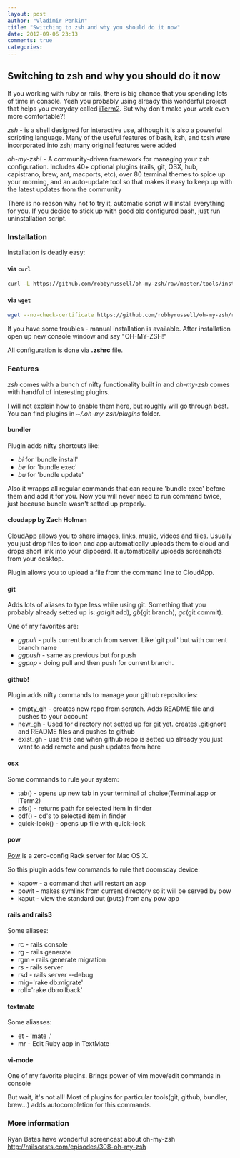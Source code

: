 ```yaml
---
layout: post
author: "Vladimir Penkin"
title: "Switching to zsh and why you should do it now"
date: 2012-09-06 23:13
comments: true
categories:
---
```


## Switching to zsh and why you should do it now

If you working with ruby or rails, there is big chance that you spending lots of time in console. Yeah you probably using already this wonderful project that helps you everyday called [iTerm2](http://www.iterm2.com/). But why don't make your work even more comfortable?!

*zsh* - is a shell designed for interactive use, although it is also a powerful scripting language. Many of the useful features of bash, ksh, and tcsh were incorporated into zsh; many original features were added

*oh-my-zsh!* - A community-driven framework for managing your zsh configuration. Includes 40+ optional plugins (rails, git, OSX, hub, capistrano, brew, ant, macports, etc), over 80 terminal themes to spice up your morning, and an auto-update tool so that makes it easy to keep up with the latest updates from the community

There is no reason why not to try it, automatic script will install everything for you. If you decide to stick up with good old configured bash, just run uninstallation script.

<!-- more -->

### Installation

Installation is deadly easy:

####  via `curl`

``` bash
curl -L https://github.com/robbyrussell/oh-my-zsh/raw/master/tools/install.sh | sh
```

####  via `wget`

``` bash
wget --no-check-certificate https://github.com/robbyrussell/oh-my-zsh/raw/master/tools/install.sh -O - | sh
```

If you have some troubles - manual installation is available.
After installation open up new console window and say "OH-MY-ZSH!"

All configuration is done via __.zshrc__ file.

### Features

*zsh* comes with a bunch of nifty functionality built in and  *oh-my-zsh* comes with handful of interesting plugins.

I will not explain how to enable them here, but roughly will go through best. You can find plugins in _~/.oh-my-zsh/plugins_ folder.

#### bundler

Plugin adds nifty shortcuts like:

* *bi* for 'bundle install'
* *be* for 'bundle exec'
* *bu* for 'bundle update'

Also it wrapps all regular commands that can require 'bundle exec' before them and add it for you. Now you will never need to run command twice, just because bundle wasn't setted up properly.

#### cloudapp by Zach Holman

[CloudApp](http://getcloudapp.com/) allows you to share images, links, music, videos and files. Usually you just drop files to icon and app automatically uploads them to cloud and drops short link into your clipboard. It automatically uploads screenshots from your desktop.

Plugin allows you to upload a file from the command line to CloudApp.

#### git

Adds lots of aliases to type less while using git. Something that you probably already setted up is: *ga*(git add), *gb*(git branch), *gc*(git commit).

One of my favorites are:

  * _ggpull_ - pulls current branch from server. Like 'git pull' but with current branch name
  * _ggpush_ - same as previous but for push
  * _ggpnp_ - doing pull and then push for current branch.


#### github!

Plugin adds nifty commands to manage your github repositories:

  * empty_gh - creates new repo from scratch. Adds README file and pushes to your account
  * new_gh - Used for directory not setted up for git yet. creates .gitignore and README files and pushes to github
  * exist_gh - use this one when github repo is setted up already you just want to add remote and push updates from here

#### osx

Some commands to rule your system:

  * tab() - opens up new tab in your terminal of choise(Terminal.app or iTerm2)
  * pfs() - returns path for selected item in finder
  * cdf() - cd's to selected item in finder
  * quick-look() - opens up file with quick-look

#### pow

[Pow](http://pow.cx/) is a zero-config Rack server for Mac OS X.

So this plugin adds few commands to rule that doomsday device:

  * kapow - a command that will restart an app
  * powit - makes symlink from current directory so it will be served by pow
  * kaput - view the standard out (puts) from any pow app

#### rails and rails3

Some aliases:

  * rc   - rails console
  * rg   - rails generate
  * rgm  - rails generate migration
  * rs   - rails server
  * rsd  - rails server --debug
  * mig='rake db:migrate'
  * roll='rake db:rollback'

#### textmate

Some aliasses:

  * et   - 'mate .'
  * mr   - Edit Ruby app in TextMate

#### vi-mode

One of my favorite plugins. Brings power of vim move/edit commands in console


But wait, it's not all! Most of plugins for particular tools(git, github, bundler, brew...) adds autocompletion for this commands.


### More information

Ryan Bates have wonderful screencast about oh-my-zsh
<http://railscasts.com/episodes/308-oh-my-zsh>